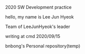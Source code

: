 2020 SW Development practice

hello, my name is Lee Jun Hyeok

Team of LeeJunHyeok's leader

writing at cmd 2020/09/15

bnbong's Personal repository(temp)
